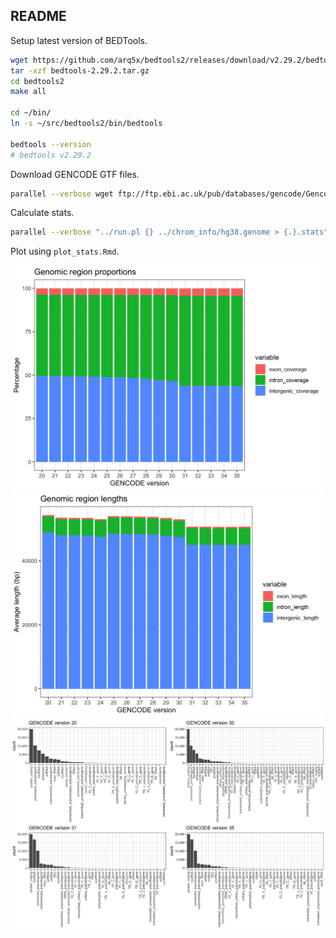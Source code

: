 ## README

Setup latest version of BEDTools.

```bash
wget https://github.com/arq5x/bedtools2/releases/download/v2.29.2/bedtools-2.29.2.tar.gz
tar -xzf bedtools-2.29.2.tar.gz
cd bedtools2
make all

cd ~/bin/
ln -s ~/src/bedtools2/bin/bedtools

bedtools --version
# bedtools v2.29.2
```

Download GENCODE GTF files.

```bash
parallel --verbose wget ftp://ftp.ebi.ac.uk/pub/databases/gencode/Gencode_human/release_{}/gencode.v{}.annotation.gtf.gz ::: {20..35}
```

Calculate stats.

```bash
parallel --verbose "../run.pl {} ../chrom_info/hg38.genome > {.}.stats" ::: *.gtf.gz
```

Plot using `plot_stats.Rmd`.

<img src="https://github.com/davetang/defining_genomic_regions/blob/main/gencode/genomic_region_proportion.png" width="600" />
<img src="https://github.com/davetang/defining_genomic_regions/blob/main/gencode/genomic_region_length.png" width="600" />
<img src="https://github.com/davetang/defining_genomic_regions/blob/main/gencode/gene_type.png" width="600" />

